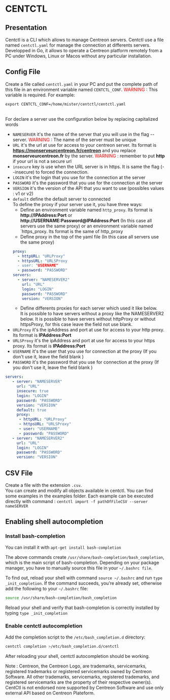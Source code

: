 # CENTCTL

## Presentation
Centctl is a CLI which allows to manage Centreon servers. Centctl use a file named `centctl.yaml` for manage the connection at differents servers. </br>
Developped in Go, it allows to operate a Centreon platform remotely from a PC under Windows, Linux or Macos without any particular installation.

## Config File
Create a file called `centctl.yaml` in your PC and put the complete path of this file in an environment variable named `CENTCTL_CONF`.<span style="color: #FF0000"> WARNING </span> : This variable is required. For example:

`export CENTCTL_CONF=/home/mister/centctl/centctl.yaml`

<br/>For declare a server use the configuration below by replacing capitalized words

* `NAMESERVER` it's the name of the server that you will use in the flag --server. <span style="color: #FF0000"> WARNING </span> : The name of the server must be unique
* `URL` it's the url at use for access to your centreon server. Its format is **https://monserveurcentreon.fr/centreon** and you replace **monserveurcentreon.fr** by the server. <span style="color: #FF0000"> WARNING </span> : remember to put **http** if your url is not a secure url
* `insecure` key is use when the URL server is in https. It is same the flag (--insecure) to forced the connection.
* `LOGIN` it's the login that you use for the connection at the server
* `PASSWORD` it's the password that you use for the connection at the server
* `VERSION` it's the version of the API that you want to use (possibles values : v1 or v2)
* `default` define the default server to connected 
</br>To define the proxy if your server use it, you have three ways:
  - Define an environment variable named `http_proxy`. Its format is **http://IPAddress:Port** or **http://USERNAME:Password@IPAddress:Port** (In this case all servers use the same proxy) or an environment variable named `https_proxy. Its format is the same of http_proxy
  - Define proxy in the top of the yaml file (In this case all servers use the same proxy)
  ```yaml
  proxy:
    - httpURL: "URLProxy"
    - httpsURL: "URLSProxy
    - user: "USERNAME"
    - password: "PASSWORD" 
  servers:
    - server: "NAMESERVER2"
      url: "URL" 
      login: "LOGIN"
      password: "PASSWORD"
      version: "VERSION"
  ``` 
  - Define differents proxies for each server which used it like below.
</br>It is possible to have servers without a proxy like the NAMESERVER2 below. It is possible to have servers without httpProxy or without httpsProxy, for this case leave the field not use blank.
* `URLProxy` it's the ipAddress and port at use for access to your http proxy. Its format is **IPAddress:Port**
* `URLSProxy` it's the ipAddress and port at use for access to your https proxy. Its format is **IPAddress:Port**
* `USERNAME` it's the user that you use for connection at the proxy (If you don't use it, leave the field blank )
* `PASSWORD` it's the password that you use for connection at the proxy (If you don't use it, leave the field blank )

```yaml
servers:
   - server: "NAMESERVER"
     url: "URL" 
     insecure: true
     login: "LOGIN"
     password: "PASSWORD"
     version: "VERSION"
     default: true
     proxy:
      - httpURL: "URLProxy"
      - httpsURL: "URLSProxy"
      - user: "USERNAME"
      - password: "PASSWORD" 
   - server: "NAMESERVER2"
     url: "URL" 
     login: "LOGIN"
     password: "PASSWORD"
     version: "VERSION"

```

## CSV File
Create a file with the extension `.csv`.
<br/>You can create and modify all objects available in centctl. You can find some examples in the examples folder.
Each example can be executed directly with command : `centctl import -f pathOfFileCSV --server nameSERVER`

## Enabling shell autocompletion
### Install bash-completion
You can install it with `apt-get install bash-completion`

The above commands create `/usr/share/bash-completion/bash_completion`, which is the main script of bash-completion. Depending on your package manager, you have to manually source this file in your `~/.bashrc file`.

To find out, reload your shell with command `source ~/.bashrc` and run `type _init_completion`. If the command succeeds, you’re already set, otherwise add the following to your `~/.bashrc` file:

```sh
source /usr/share/bash-completion/bash_completion
```

Reload your shell and verify that bash-completion is correctly installed by typing `type _init_completion`

### Enable centctl autocompletion
Add the completion script to the `/etc/bash_completion.d` directory:

```sh
centctl completion >/etc/bash_completion.d/centctl
``` 

After reloading your shell, centctl autocompletion should be working.

Note :
Centreon, the Centreon Logo, are trademarks, servicemarks, registered trademarks or registered servicemarks owned by Centreon Software. All other trademarks, servicemarks, registered trademarks, and registered servicemarks are the property of their respective owner(s). CentCtl is not endorsed nore supported by Centreon Software and use only external API based on Centreon Plateform. 
